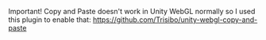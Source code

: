 Important!
Copy and Paste doesn't work in Unity WebGL normally so I used this plugin to enable that: https://github.com/Trisibo/unity-webgl-copy-and-paste
